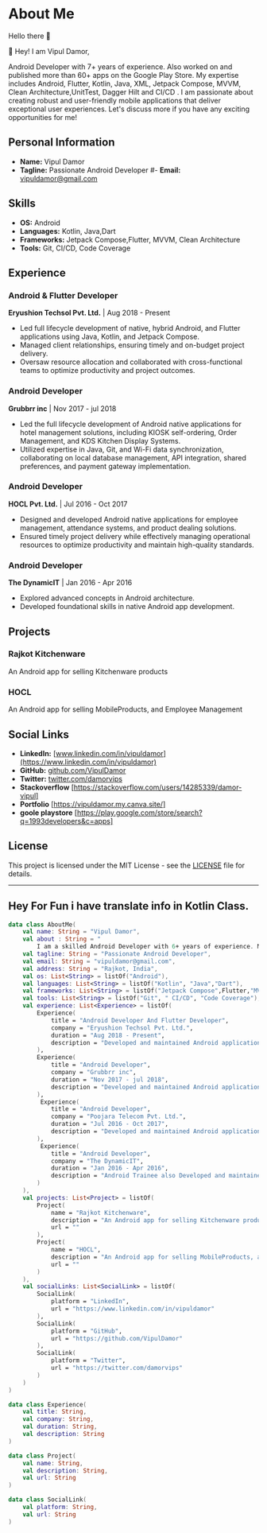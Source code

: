 # About Me


Hello there 👋

👋 Hey! I am Vipul Damor,

Android Developer with 7+ years of experience. Also worked on and published more than 60+ apps on the Google Play Store. My expertise includes Android, Flutter, Kotlin, Java, XML, Jetpack Compose, MVVM, Clean Architecture,UnitTest, Dagger Hilt and CI/CD . I am passionate about creating robust and user-friendly mobile applications that deliver exceptional user experiences. Let's discuss more if you have any exciting opportunities for me!

## Personal Information

- **Name:** Vipul Damor
- **Tagline:** Passionate Android Developer
#- **Email:** vipuldamor@gmail.com


## Skills

- **OS:** Android
- **Languages:** Kotlin, Java,Dart
- **Frameworks:** Jetpack Compose,Flutter, MVVM, Clean Architecture
- **Tools:** Git, CI/CD, Code Coverage

## Experience

### Android & Flutter Developer
**Eryushion Techsol Pvt. Ltd.** | Aug 2018 - Present
    
- Led full lifecycle development of native, hybrid Android, and Flutter applications using Java, Kotlin, and Jetpack Compose.
- Managed client relationships, ensuring timely and on-budget project delivery.
- Oversaw resource allocation and collaborated with cross-functional teams to optimize productivity and project outcomes.


### Android Developer
**Grubbrr inc** | Nov 2017 - jul 2018

- Led the full lifecycle development of Android native applications for hotel
management solutions, including KIOSK self-ordering, Order Management,
and KDS Kitchen Display Systems.
- Utilized expertise in Java, Git, and Wi-Fi data synchronization, collaborating
on local database management, API integration, shared preferences, and
payment gateway implementation.

### Android Developer
**HOCL Pvt. Ltd.** | Jul 2016 - Oct 2017

- Designed and developed Android native applications for employee
management, attendance systems, and product dealing solutions.
- Ensured timely project delivery while effectively managing operational
resources to optimize productivity and maintain high-quality standards.


### Android Developer
**The DynamicIT** | Jan 2016 - Apr 2016

- Explored advanced concepts in Android architecture.
- Developed foundational skills in native Android app development.


## Projects

### Rajkot Kitchenware
An Android app for selling Kitchenware products

### HOCL
An Android app for selling MobileProducts, and Employee Management


## Social Links

- **LinkedIn:** [www.linkedin.com/in/vipuldamor](https://www.linkedin.com/in/vipuldamor)
- **GitHub:** [github.com/VipulDamor](https://github.com/VipulDamor)
- **Twitter:** [twitter.com/damorvips](https://twitter.com/damorvips)
- **Stackoverflow** [https://stackoverflow.com/users/14285339/damor-vipul]
- **Portfolio** [https://vipuldamor.my.canva.site/]
- **goole playstore** [https://play.google.com/store/search?q=1993developers&c=apps]

## License

This project is licensed under the MIT License - see the [LICENSE](LICENSE) file for details.

---

## Hey For Fun i have translate info in Kotlin Class. 


```kotlin
data class AboutMe(
    val name: String = "Vipul Damor",
    val about : String = "
        I am a skilled Android Developer with 6+ years of experience. My expertise includes Android, Flutter, Kotlin, Java, XML, Jetpack                                   Compose, MVVM, Clean Architecture, and Dagger Hilt. I am passionate about creating robust and user-friendly mobile applications that                              deliver exceptional user experiences. Let's discuss more if you have any exciting opportunities for me!"
    val tagline: String = "Passionate Android Developer",
    val email: String = "vipuldamor@gmail.com",
    val address: String = "Rajkot, India",
    val os: List<String> = listOf("Android"),
    val languages: List<String> = listOf("Kotlin", "Java","Dart"),
    val frameworks: List<String> = listOf("Jetpack Compose",Flutter,"MVVM", "Clean Architecture"),
    val tools: List<String> = listOf("Git", " CI/CD", "Code Coverage"),
    val experience: List<Experience> = listOf(
        Experience(
            title = "Android Developer And Flutter Developer",
            company = "Eryushion Techsol Pvt. Ltd.",
            duration = "Aug 2018 - Present",
            description = "Developed and maintained Android applications.Built cross-platform mobile apps using the Flutter framework."
        ),
        Experience(
            title = "Android Developer",
            company = "Grubbrr inc",
            duration = "Nov 2017 - jul 2018",
            description = "Developed and maintained Android applications"
        ),
         Experience(
            title = "Android Developer",
            company = "Poojara Telecom Pvt. Ltd.",
            duration = "Jul 2016 - Oct 2017",
            description = "Developed and maintained Android applications"
        ),
         Experience(
            title = "Android Developer",
            company = "The DynamicIT",
            duration = "Jan 2016 - Apr 2016",
            description = "Android Trainee also Developed and maintained Android applications"
        )
    ),
    val projects: List<Project> = listOf(
        Project(
            name = "Rajkot Kitchenware",
            description = "An Android app for selling Kitchenware products",
            url = ""
        ),
        Project(
            name = "HOCL",
            description = "An Android app for selling MobileProducts, and Employee Management",
            url = ""
        )
    ),
    val socialLinks: List<SocialLink> = listOf(
        SocialLink(
            platform = "LinkedIn",
            url = "https://www.linkedin.com/in/vipuldamor"
        ),
        SocialLink(
            platform = "GitHub",
            url = "https://github.com/VipulDamor"
        ),
        SocialLink(
            platform = "Twitter",
            url = "https://twitter.com/damorvips"
        )
    )
)

data class Experience(
    val title: String,
    val company: String,
    val duration: String,
    val description: String
)

data class Project(
    val name: String,
    val description: String,
    val url: String
)

data class SocialLink(
    val platform: String,
    val url: String
)

